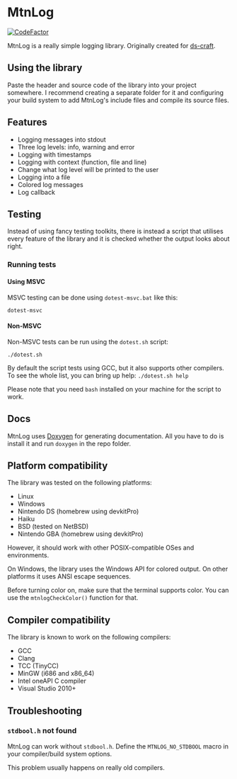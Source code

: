 # MtnLog

[![CodeFactor](https://www.codefactor.io/repository/github/iammoltony/libmtnlog/badge)](https://www.codefactor.io/repository/github/iammoltony/libmtnlog)

MtnLog is a really simple logging library. Originally created for [ds-craft](https://github.com/IAmMoltony/ds-craft).

## Using the library

Paste the header and source code of the library into your project somewhere. I
recommend creating a separate folder for it and configuring your build system to
add MtnLog's include files and compile its source files.

## Features

- Logging messages into stdout
- Three log levels: info, warning and error
- Logging with timestamps
- Logging with context (function, file and line)
- Change what log level will be printed to the user
- Logging into a file
- Colored log messages
- Log callback

## Testing

Instead of using fancy testing toolkits, there is instead a script that
utilises every feature of the library and it is checked whether the output
looks about right.

### Running tests

#### Using MSVC

MSVC testing can be done using `dotest-msvc.bat` like this:

`dotest-msvc`

#### Non-MSVC

Non-MSVC tests can be run using the `dotest.sh` script:

`./dotest.sh`

By default the script tests using GCC, but it also supports other compilers. To
see the whole list, you can bring up help: `./dotest.sh help`

Please note that you need `bash` installed on your machine for the script
to work.

## Docs

MtnLog uses [Doxygen](https://doxygen.nl) for generating documentation.
All you have to do is install it and run `doxygen` in the repo folder.

## Platform compatibility

The library was tested on the following platforms:

- Linux
- Windows
- Nintendo DS (homebrew using devkitPro)
- Haiku
- BSD (tested on NetBSD)
- Nintendo GBA (homebrew using devkitPro)

However, it should work with other POSIX-compatible OSes and environments.

On Windows, the library uses the Windows API for colored output. On other
platforms it uses ANSI escape sequences.

Before turning color on, make sure that the terminal supports color. You can
use the `mtnlogCheckColor()` function for that.

## Compiler compatibility

The library is known to work on the following compilers:

- GCC
- Clang
- TCC (TinyCC)
- MinGW (i686 and x86_64)
- Intel oneAPI C compiler
- Visual Studio 2010+

## Troubleshooting

### `stdbool.h` not found

MtnLog can work without `stdbool.h`. Define the `MTNLOG_NO_STDBOOL` macro
in your compiler/build system options.

This problem usually happens on really old compilers.
